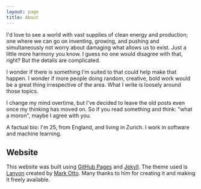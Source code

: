 ```yaml
---
layout: page
title: About
---
```

I'd love to see a world with vast supplies of clean energy and production; one where we can go on inventing, growing, and pushing and simultaneously not worry about damaging what allows us to exist. Just a little more harmony you know. I guess no one would disagree with that, right? But the details are complicated.

I wonder if there is something I'm suited to that could help make that happen. I wonder if more people doing random, creative, bold work would be a great thing irrespective of the area. What I write is loosely around those topics. 

I change my mind overtime, but I've decided to leave the old posts even once my thinking has moved on. So if you read something and think: "what a moron", maybe I agree with you.

A factual bio: I'm 25, from England, and living in Zurich. I work in software and machine learning. 

## Website

This website was built using [GitHub Pages](https://pages.github.com) and [Jekyll](http://jekyllrb.com). The theme used is [Lanyon](http://lanyon.getpoole.com) created by [Mark Otto](https://twitter.com/mdo). Many thanks to him for creating it and making it freely available.

